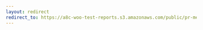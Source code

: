 ```yaml
---
layout: redirect
redirect_to: https://a8c-woo-test-reports.s3.amazonaws.com/public/pr-merge/37967/e2e/index.html
---
```

